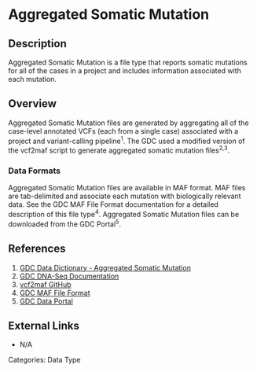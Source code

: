 # Aggregated Somatic Mutation #

## Description ##
Aggregated Somatic Mutation is a file type that reports somatic mutations for all of the cases in a project and includes information associated with each mutation.

## Overview ##

Aggregated Somatic Mutation files are generated by aggregating all of the case-level annotated VCFs (each from a single case) associated with a project and variant-calling pipeline<sup>1</sup>. The GDC used a modified version of the vcf2maf script to generate aggregated somatic mutation files<sup>2,3</sup>.

### Data Formats ###

Aggregated Somatic Mutation files are available in MAF format. MAF files are tab-delimited and associate each mutation with biologically relevant data. See the GDC MAF File Format documentation for a detailed description of this file type<sup>4</sup>. Aggregated Somatic Mutation files can be downloaded from the GDC Portal<sup>5</sup>.

## References ##
1. [GDC Data Dictionary - Aggregated Somatic Mutation](/Data_Dictionary/viewer/#?view=table-definition-view&id=aggregated_somatic_mutation)
2. [GDC DNA-Seq Documentation](/Data/Bioinformatics_Pipelines/DNA_Seq_Variant_Calling_Pipeline/)
3. [vcf2maf GitHub](https://github.com/mskcc/vcf2maf)
4. [GDC MAF File Format](/Data/File_Formats/MAF_Format/)
5. [GDC Data Portal](https://portal.gdc.cancer.gov/)

## External Links ##
* N/A

Categories: Data Type
